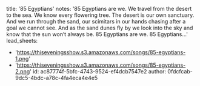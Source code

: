 title: '85 Egyptians'
notes: '85 Egyptians are we. We travel from the desert to the sea. We know every flowering tree. The desert is our own sanctuary. And we run through the sand, our scimitars in our hands chasing after a goal we cannot see. And as the sand dunes fly by we look into the sky and know that the sun won’t always be. 85 Egyptians are we. 85 Egyptians…'
lead_sheets:
  - 'https://thiseveningsshow.s3.amazonaws.com/songs/85-egyptians-1.png'
  - 'https://thiseveningsshow.s3.amazonaws.com/songs/85-egyptians-2.png'
id: ac87774f-5bfc-4743-9524-ef4dcb7547e2
author: 0fdcfcab-9dc5-4bdc-a78c-4fa4eca4e4e5
